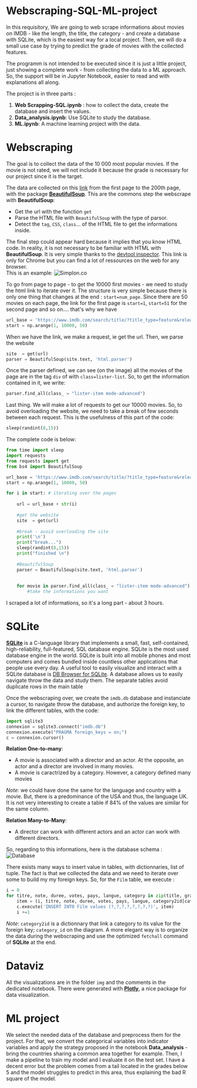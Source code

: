 # Webscraping-SQL-ML-project
In this requisitory, We are going to web scrape informations about movies on IMDB - like the length, the title, the category - and create a database with SQLite, which is the easiest way for a local project. Then, we will do a small use case by trying to predict the grade of movies with the collected features. 

The programm is not intended to be executed since it is just a little project, just showing a complete work - from collecting the data to a ML approach. So, the support will be in Jupyter Notebook, easier to read and with explanations all along. 

The project is in three parts :
1. **Web Scrapping-SQL.ipynb** : how to collect the data, create the database and insert the values.  
2. **Data_analysis.ipynb**: Use SQLite to study the database.
3. **ML.ipynb**: A machine learning project with the data.

# Webscraping

The goal is to collect the data of the 10 000 most popular movies. If the movie is not rated, we will not include it because the grade is necessary for our project since it is the target.   

The data are collected on this [link](https://www.imdb.com/search/title/?title_type=feature&release_date=2000-01-01,2020-12-31&start=1) from the first page to the 200th page, with the package **[BeautifulSoup](https://www.crummy.com/software/BeautifulSoup/bs4/doc/)**. This are the commons step the webscrape with **BeautifulSoup**:
* Get the url with the function `get`
* Parse the HTML file with `BeautifulSoup` with the type of parsor. 
* Detect the `tag`, `CSS`, `class`... of the HTML file to get the informations inside. 

The final step could appear hard because it implies that you know HTML code. In reality, it is not necessary to be familiar with HTML with **BeautifulSoup**. It is very simple thanks to the [devtool inspector](https://developers.google.com/web/tools/chrome-devtools). This link is only for Chrome but you can find a lot of ressources on the web for any browser.  
This is an example: 
![Simplon.co](https://github.com/guipet/Webscraping-SQL-ML-project/blob/main/img/devtool.png)

To go from page to page - to get the 10000 first movies - we need to study the html link to iterate over it. The structure is very simple because there is only one thing that changes at the end : `start=num_page`. Since there are 50 movies on each page, the link for the first page is `start=1`, `start=51` for the second page and so on.... that's why we have 

```py
url_base = 'https://www.imdb.com/search/title/?title_type=feature&release_date=2000-01-01,2020-12-31&start='
start = np.arange(1, 10000, 50)
```
When we have the link, we make a request, ie get the url. Then, we parse the website 
```py
site  = get(url)
parser = BeautifulSoup(site.text, 'html.parser')
```

Once the parser defined, we can see (on the image) all the movies of the page are in the tag `div` of with `class=lister-list`. So, to get the information contained in it, we write: 

```py
parser.find_all(class_ = "lister-item mode-advanced")
```

Last thing. We will make a lot of requests to get our 10000 movies. So, to avoid overloading the website, we need to take a break of few seconds between each request. This is the usefulness of this part of the code:
```py
sleep(randint(8,15))
```
The complete code is below:
```py
from time import sleep
import requests
from requests import get
from bs4 import BeautifulSoup

url_base = 'https://www.imdb.com/search/title/?title_type=feature&release_date=2000-01-01,2020-12-31&start='
start = np.arange(1, 10000, 50)

for i in start: # iterating over the pages
    
    url = url_base + str(i)
    
    #get the website
    site  = get(url)
    
    #break - avoid overloading the site
    print('\n')
    print("break...")
    sleep(randint(8,15))
    print("finished \n")
    
    #BeautifulSoup
    parser = BeautifulSoup(site.text, 'html.parser')
    
    
    for movie in parser.find_all(class_ = "lister-item mode-advanced"):
        #take the informations you want
```
I scraped a lot of informations, so it's a long part - about 3 hours.

# SQLite
**[SQLite](https://www.sqlite.org/index.html)** is a C-language library that implements a small, fast, self-contained, high-reliability, full-featured, SQL database engine. SQLite is the most used database engine in the world. SQLite is built into all mobile phones and most computers and comes bundled inside countless other applications that people use every day. A useful tool to easily visualize and interact with a SQLite database is [DB Browser for SQLite](https://sqlitebrowser.org). A database allows us to easily navigate throw the data and study them. The separate tables avoid duplicate rows in the main table

Once the webscraping over, we create the `imdb.db` database and instanciate a cursor, to navigate throw the database, and authorize the foreign key, to link the different tables, with the code:
```py
import sqlite3
connexion = sqlite3.connect("imdb.db")
connexion.execute("PRAGMA foreign_keys = on;")
c = connexion.cursor()
```

**Relation One-to-many**:
* A movie is associated with a director and an actor. At the opposite, an actor and a director are involved in many movies. 
* A movie is caractrized by a category. However, a category defined many movies

*Note*: we could have done the same for the language and country with a movie. But, there is a predominance of the USA and thus, the language UK. It is not very interesting to create a table if 84% of the values are similar for the same column. 

**Relation Many-to-Many**:
* A director can work with different actors and an actor can work with different directors. 

So, regarding to this informations, here is the database schema : 
![Database](https://github.com/guipet/Webscraping-SQL-ML-project/blob/main/utils/Diagramme.png)

There exists many ways to insert value in tables, with dictionnaries, list of tuple. The fact is that we collected the data and we need to iterate over some to build my my foreign keys. So, for the `Film` table, we execute : 
```py
i = 0
for titre, note, duree, votes, pays, langue, category in zip(title, grade, runtime, nb_vote, country, language, cat):
    item = (i, titre, note, duree, votes, pays, langue, category2id[category])
    c.execute('INSERT INTO Film values (?,?,?,?,?,?,?,?)', item)
    i +=1
```
*Note*: `category2id` is a dictionnary that link a category to its value for the foreign key; `category_id` on the diagram. A more elegant way is to organize the data during the webscraping and use the optimized `fetchall` command of **SQLite** at the end.

# Dataviz
 All the visualizations are in the folder `img` and the comments in the dedicated notebook. There were generated with **[Plotly](https://plotly.com/python/)**, a nice package for data visualization. 
 
 
# ML project
We select the needed data of the database and preprocess them for the project. For that, we convert the categorical variables into indicator variables and apply the strategy proposed in the notebook **Data_analysis** - bring the countries sharing a common area together for example. Then, I make a pipeline to train my model and I evaluate it on the test set. I have a decent error but the problem comes from a tail located in the grades below 5 and the model struggles to predict in this area, thus explaining the bad R square of the model. 


 






